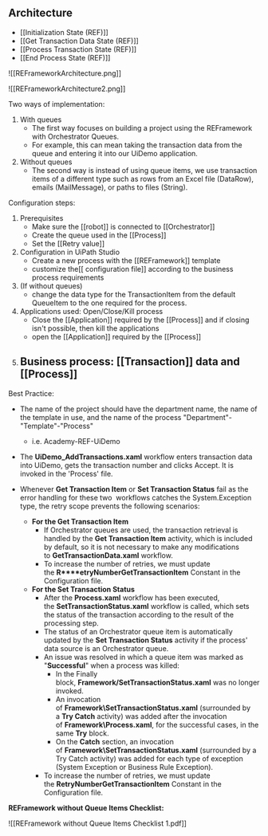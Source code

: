 
## Architecture
- [[Initialization State (REF)]]
- [[Get Transaction Data State (REF)]]
- [[Process Transaction State (REF)]]
- [[End Process State (REF)]]


![[REFrameworkArchitecture.png]]


![[REFrameworkArchitecture2.png]]


Two ways of implementation:
1. With queues
	- The first way focuses on building a project using the REFramework with Orchestrator Queues.
	- For example, this can mean taking the transaction data from the queue and entering it into our UiDemo application.
2. Without queues
	- The second way is instead of using queue items, we use transaction items of a different type such as rows from an Excel file (DataRow), emails (MailMessage), or paths to files (String).




Configuration steps:
1. Prerequisites
	- Make sure the [[robot]] is connected to [[Orchestrator]]
	- Create the queue used in the [[Process]]
	- Set the [[Retry value]]
2. Configuration in UiPath Studio
	- Create a new process with the [[REFramework]] template
	- customize the[[ configuration file]] according to the business process requirements
3. (If without queues)
	-  change the data type for the TransactionItem from the default QueueItem to the one required for the process.
4. Applications used: Open/Close/Kill process
	- Close the [[Application]] required by the [[Process]] and if closing isn't possible, then kill the applications
	- open the [[Application]] required by the [[Process]]
5. Business process: [[Transaction]] data and [[Process]]
	-  


Best Practice:
- The name of the project should have the department name, the name of the template in use, and the name of the process "Department"-"Template"-"Process"
	- i.e. Academy-REF-UiDemo





- The **UiDemo_AddTransactions.xaml** workflow enters transaction data into UiDemo, gets the transaction number and clicks Accept. It is invoked in the 'Process' file.
- Whenever **Get Transaction Item** or **Set Transaction Status** fail as the error handling for these two  workflows catches the System.Exception type, the retry scope prevents the following scenarios:
    - **For the Get Transaction Item**
        - If Orchestrator queues are used, the transaction retrieval is handled by the **Get Transaction Item** activity, which is included by default, so it is not necessary to make any modifications to **GetTransactionData.xaml** workflow.
        - To increase the number of retries, we must update the **R****etryNumberGetTransactionItem** Constant in the Configuration file.
    - **For the Set Transaction Status**
        - After the **Process.xaml** workflow has been executed, the **SetTransactionStatus.xaml** workflow is called, which sets the status of the transaction according to the result of the processing step.
        - The status of an Orchestrator queue item is automatically updated by the **Set Transaction Status** activity if the process' data source is an Orchestrator queue.
        - An issue was resolved in which a queue item was marked as "**Successful**" when a process was killed:
            - In the Finally block, **Framework/SetTransactionStatus.xaml** was no longer invoked.
            - An invocation of **Framework\SetTransactionStatus.xaml** (surrounded by a **Try Catch** activity) was added after the invocation of **Framework\Process.xaml**, for the successful cases, in the same **Try** block.
            - On the **Catch** section, an invocation of **Framework\SetTransactionStatus.xaml** (surrounded by a Try Catch activity) was added for each type of exception (System Exception or Business Rule Exception).
        - To increase the number of retries, we must update the **RetryNumberGetTransactionItem** Constant in the Configuration file.


**REFramework without Queue Items Checklist:**

![[REFramework without Queue Items Checklist 1.pdf]]

